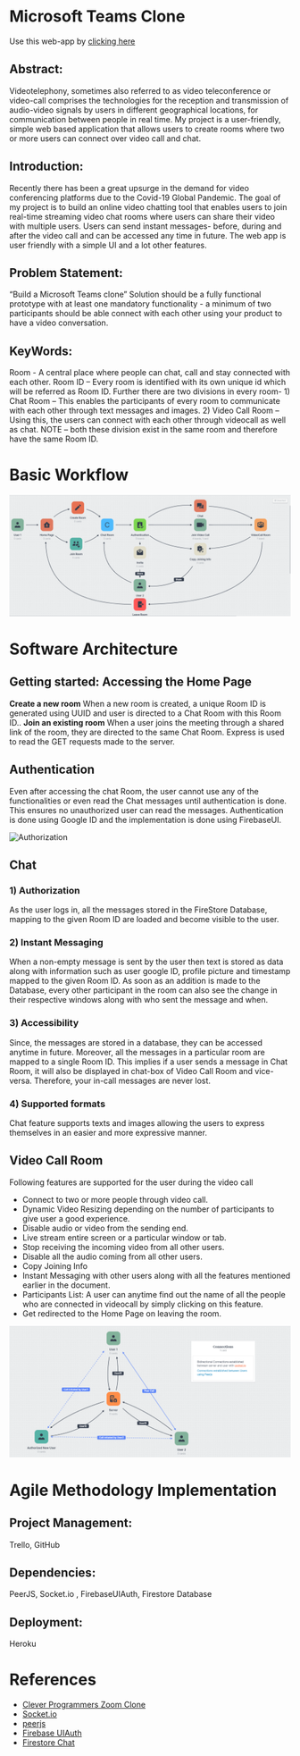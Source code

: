 # Microsoft Teams Clone
 Use this web-app by [clicking here](https://microsoftteams2.herokuapp.com/)
## Abstract:
Videotelephony, sometimes also referred to as video teleconference or video-call comprises the technologies for the reception and transmission of audio-video signals by users in different geographical locations, for communication between people in real time. My project is a user-friendly, simple web based application that allows users to create rooms where two or more users can connect over video call and chat.

## Introduction:
Recently there has been a great upsurge in the demand for video conferencing platforms due to the Covid-19 Global Pandemic.  The goal of my project is to build an online video chatting tool that enables users to join real-time streaming video chat rooms where users can share their video with multiple users. Users can send instant messages- before, during and after the video call and can be accessed any time in future. The web app is user friendly with a simple UI and a lot other features.

## Problem Statement:
“Build a Microsoft Teams clone”
Solution should be a fully functional prototype with at least one mandatory functionality - a minimum of two participants should be able connect with each other using your product to have a video conversation.

## KeyWords:
Room - A central place where people can chat, call and stay connected with each  other.
Room ID – Every room is identified with its own unique id which will be referred as Room ID.
Further there are two divisions in every room-
    1) Chat Room – This enables the participants of every room to communicate with each other through text messages and images.
    2) Video Call Room  – Using this, the users can connect with each other through videocall as well as chat.
NOTE – both these division exist in the same room and therefore have the same Room ID.

# Basic Workflow

![Workflow](/images/Workflow.png)

# Software Architecture
## Getting started: Accessing the Home Page
**Create a new room**
When a  new room is created, a unique Room ID is generated using UUID and user is directed to a Chat Room with this Room ID..
**Join an existing room**
When a user joins the meeting through a shared link of the room, they are directed to the same Chat Room.
Express is used to read the GET requests made to the server.

## Authentication
Even after accessing the chat Room, the user cannot use any of the functionalities or even read the Chat messages until authentication is done. 
This ensures no unauthorized user can read the messages.
Authentication is done using Google ID and the implementation is done using FirebaseUI.

![Authorization](/images/Authorization.png)


## Chat
### 1) Authorization
 As the user logs in, all the messages stored in the FireStore Database, mapping to the given Room ID are loaded and become visible to the user.
### 2) Instant Messaging
 When a non-empty message is sent by the user then text is stored as data along with information such as user google ID, profile picture and timestamp mapped to the given Room ID.
 As soon as an addition is made to the Database, every other participant in the room can also see the change in their respective windows along with who sent the message and when.
### 3) Accessibility
 Since, the messages are stored in a database, they can be accessed anytime in future. Moreover, all the messages in  a particular room are mapped to a single Room ID. 
 This implies if a user sends a message in Chat Room, it will also be displayed in chat-box of Video Call Room and vice-versa. Therefore, your in-call messages are never lost.
### 4) Supported formats
 Chat feature supports texts and images allowing the users to express themselves in an easier and more expressive manner.

## Video Call Room
 Following features are supported for the user during the video call
 * Connect to two or more people through video call.
 * Dynamic Video Resizing depending on the number of participants to give user a good experience.
 * Disable audio or video from the sending end.
 * Live stream entire screen or a particular window or tab.
 * Stop receiving the incoming video from all other users.
 * Disable all the audio coming from all other users.
 * Copy Joining Info
 * Instant Messaging with other users along with all the features mentioned earlier in the document.
 * Participants List: A user can anytime find out the name of all the people who are connected in videocall by simply clicking on this feature.
 * Get redirected to the Home Page on leaving the room.

![connection](/images/connection.png)


# Agile Methodology Implementation
## Project Management:
   Trello, GitHub
## Dependencies:
   PeerJS, Socket.io , FirebaseUIAuth, Firestore Database
## Deployment:
   Heroku
   
# References
   * [Clever Programmers Zoom Clone](https://github.com/CleverProgrammers/nodejs-zoom-clone)
   * [Socket.io](https://socket.io/docs/v4/index.html)
   * [peerjs](https://peerjs.com/docs.html)
   * [Firebase UIAuth](https://firebase.google.com/docs/auth)
   * [Firestore Chat](https://firebase.google.com/codelabs/firebase-web)
